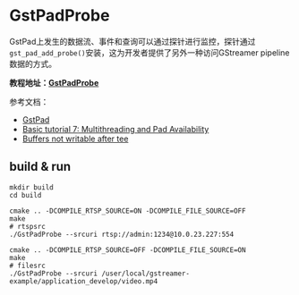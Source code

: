 # GstPadProbe

GstPad上发生的数据流、事件和查询可以通过探针进行监控，探针通过`gst_pad_add_probe()`安装，这为开发者提供了另外一种访问GStreamer pipeline数据的方式。

**教程地址：[GstPadProbe](https://ricardolu.gitbook.io/gstreamer/application-development/gstpadprobe)**

参考文档：

- [GstPad](https://gstreamer.freedesktop.org/documentation/gstreamer/gstpad.html)
- [Basic tutorial 7: Multithreading and Pad Availability](https://gstreamer.freedesktop.org/documentation/tutorials/basic/multithreading-and-pad-availability.html?gi-language=c)
- [Buffers not writable after tee](https://gitlab.freedesktop.org/gstreamer/gstreamer/-/issues/609)

## build & run

```shell
mkdir build
cd build

cmake .. -DCOMPILE_RTSP_SOURCE=ON -DCOMPILE_FILE_SOURCE=OFF
make
# rtspsrc
./GstPadProbe --srcuri rtsp://admin:1234@10.0.23.227:554

cmake .. -DCOMPILE_RTSP_SOURCE=OFF -DCOMPILE_FILE_SOURCE=ON
make
# filesrc
./GstPadProbe --srcuri /user/local/gstreamer-example/application_develop/video.mp4
```

